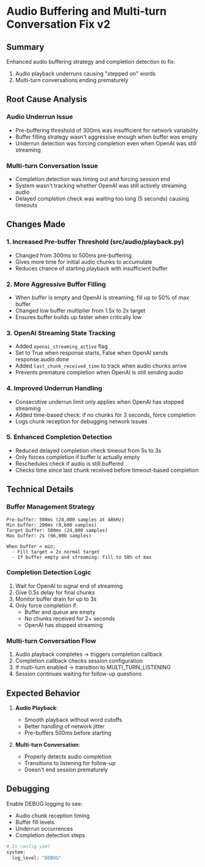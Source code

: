 # Audio Buffering and Multi-turn Conversation Fix v2

## Summary

Enhanced audio buffering strategy and completion detection to fix:
1. Audio playback underruns causing "stepped on" words
2. Multi-turn conversations ending prematurely

## Root Cause Analysis

### Audio Underrun Issue
- Pre-buffering threshold of 300ms was insufficient for network variability
- Buffer filling strategy wasn't aggressive enough when buffer was empty
- Underrun detection was forcing completion even when OpenAI was still streaming

### Multi-turn Conversation Issue
- Completion detection was timing out and forcing session end
- System wasn't tracking whether OpenAI was still actively streaming audio
- Delayed completion check was waiting too long (5 seconds) causing timeouts

## Changes Made

### 1. Increased Pre-buffer Threshold (src/audio/playback.py)
- Changed from 300ms to 500ms pre-buffering
- Gives more time for initial audio chunks to accumulate
- Reduces chance of starting playback with insufficient buffer

### 2. More Aggressive Buffer Filling
- When buffer is empty and OpenAI is streaming, fill up to 50% of max buffer
- Changed low buffer multiplier from 1.5x to 2x target
- Ensures buffer builds up faster when critically low

### 3. OpenAI Streaming State Tracking
- Added `openai_streaming_active` flag
- Set to True when response starts, False when OpenAI sends response.audio.done
- Added `last_chunk_received_time` to track when audio chunks arrive
- Prevents premature completion when OpenAI is still sending audio

### 4. Improved Underrun Handling
- Consecutive underrun limit only applies when OpenAI has stopped streaming
- Added time-based check: if no chunks for 3 seconds, force completion
- Logs chunk reception for debugging network issues

### 5. Enhanced Completion Detection
- Reduced delayed completion check timeout from 5s to 3s
- Only forces completion if buffer is actually empty
- Reschedules check if audio is still buffered
- Checks time since last chunk received before timeout-based completion

## Technical Details

### Buffer Management Strategy
```
Pre-buffer: 500ms (24,000 samples at 48kHz)
Min buffer: 200ms (9,600 samples)
Target buffer: 500ms (24,000 samples)  
Max buffer: 2s (96,000 samples)

When buffer < min:
  - Fill target = 2x normal target
  - If buffer empty and streaming: fill to 50% of max
```

### Completion Detection Logic
1. Wait for OpenAI to signal end of streaming
2. Give 0.5s delay for final chunks
3. Monitor buffer drain for up to 3s
4. Only force completion if:
   - Buffer and queue are empty
   - No chunks received for 2+ seconds
   - OpenAI has stopped streaming

### Multi-turn Conversation Flow
1. Audio playback completes → triggers completion callback
2. Completion callback checks session configuration
3. If multi-turn enabled → transition to MULTI_TURN_LISTENING
4. Session continues waiting for follow-up questions

## Expected Behavior

1. **Audio Playback**: 
   - Smooth playback without word cutoffs
   - Better handling of network jitter
   - Pre-buffers 500ms before starting

2. **Multi-turn Conversation**:
   - Properly detects audio completion
   - Transitions to listening for follow-up
   - Doesn't end session prematurely

## Debugging

Enable DEBUG logging to see:
- Audio chunk reception timing
- Buffer fill levels
- Underrun occurrences
- Completion detection steps

```bash
# In config.yaml
system:
  log_level: "DEBUG"
```